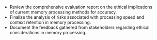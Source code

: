 - Review the comprehensive evaluation report on the ethical implications of current memory processing methods for accuracy.
- Finalize the analysis of risks associated with processing speed and context retention in memory processing.
- Document the feedback gathered from stakeholders regarding ethical considerations in memory processing.